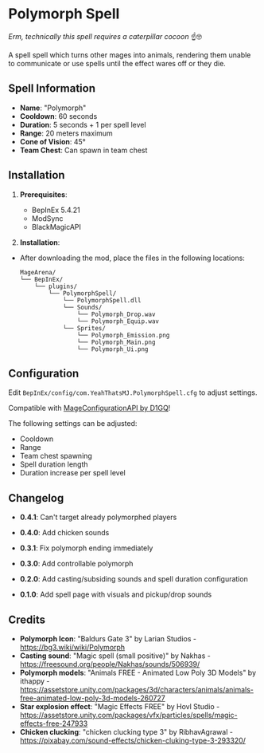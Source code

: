 ﻿# Polymorph Spell
*Erm, technically this spell requires a caterpillar cocoon* ☝️🤓

A spell spell which turns other mages into animals,
rendering them unable to communicate or use spells until the effect wares off or they die.

## Spell Information
* **Name**: "Polymorph"
* **Cooldown**: 60 seconds
* **Duration**: 5 seconds + 1 per spell level
* **Range**: 20 meters maximum
* **Cone of Vision**: 45°
* **Team Chest**: Can spawn in team chest

## Installation

1. **Prerequisites**:
   - BepInEx 5.4.21
   - ModSync
   - BlackMagicAPI

2. **Installation**:
- After downloading the mod, place the files in the following locations:

   ```
   MageArena/
   └── BepInEx/
       └── plugins/
           └── PolymorphSpell/
			   └── PolymorphSpell.dll
			   └── Sounds/
			       └── Polymorph_Drop.wav
			       └── Polymorph_Equip.wav
			   └── Sprites/
			       └── Polymorph_Emission.png
			       └── Polymorph_Main.png
			       └── Polymorph_Ui.png
   ```
## Configuration
Edit `BepInEx/config/com.YeahThatsMJ.PolymorphSpell.cfg` to adjust settings.

Compatible with [MageConfigurationAPI by D1GQ](https://thunderstore.io/c/mage-arena/p/D1GQ/MageConfigurationAPI/)!

The following settings can be adjusted:
* Cooldown
* Range
* Team chest spawning
* Spell duration length
* Duration increase per spell level

## Changelog
* **0.4.1**: Can't target already polymorphed players

* **0.4.0**: Add chicken sounds

* **0.3.1**: Fix polymorph ending immediately

* **0.3.0**: Add controllable polymorph

* **0.2.0**: Add casting/subsiding sounds and spell duration configuration

* **0.1.0**: Add spell page with visuals and pickup/drop sounds

## Credits
* **Polymorph Icon**: "Baldurs Gate 3" by Larian Studios - https://bg3.wiki/wiki/Polymorph
* **Casting sound**: "Magic spell (small positive)" by Nakhas - https://freesound.org/people/Nakhas/sounds/506939/
* **Polymorph models**: "Animals FREE - Animated Low Poly 3D Models" by ithappy - https://assetstore.unity.com/packages/3d/characters/animals/animals-free-animated-low-poly-3d-models-260727
* **Star explosion effect**: "Magic Effects FREE" by Hovl Studio - https://assetstore.unity.com/packages/vfx/particles/spells/magic-effects-free-247933
* **Chicken clucking**: "chicken clucking type 3" by RibhavAgrawal - https://pixabay.com/sound-effects/chicken-cluking-type-3-293320/
